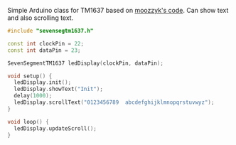 Simple Arduino class for TM1637 based on [moozzyk's code](https://github.com/moozzyk/TM1637Clock).
Can show text and also scrolling text.

```c++
#include "sevensegtm1637.h"

const int clockPin = 22;
const int dataPin = 23;

SevenSegmentTM1637 ledDisplay(clockPin, dataPin);

void setup() {
  ledDisplay.init();
  ledDisplay.showText("Init");
  delay(1000);
  ledDisplay.scrollText("0123456789  abcdefghijklmnopqrstuvwyz");
}

void loop() {
  ledDisplay.updateScroll();
}
```
